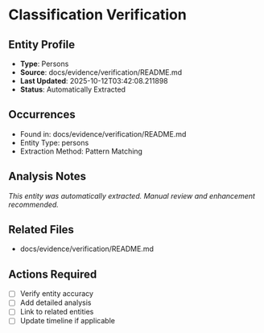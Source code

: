 # Classification Verification

## Entity Profile
- **Type**: Persons
- **Source**: docs/evidence/verification/README.md
- **Last Updated**: 2025-10-12T03:42:08.211898
- **Status**: Automatically Extracted

## Occurrences
- Found in: docs/evidence/verification/README.md
- Entity Type: persons
- Extraction Method: Pattern Matching

## Analysis Notes
*This entity was automatically extracted. Manual review and enhancement recommended.*

## Related Files
- docs/evidence/verification/README.md

## Actions Required
- [ ] Verify entity accuracy
- [ ] Add detailed analysis
- [ ] Link to related entities
- [ ] Update timeline if applicable
